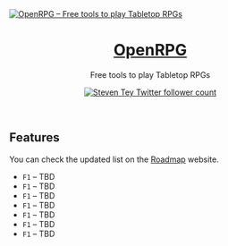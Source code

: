 <a href="https://openrpg.app">
  <img alt="OpenRPG – Free tools to play Tabletop RPGs" src="https://openrpg.app/logo.png">
  <h1 align="center">OpenRPG</h1>
</a>

<p align="center">
  Free tools to play Tabletop RPGs
</p>

<p align="center">
  <a href="https://twitter.com/eduardou24">
    <img src="https://img.shields.io/twitter/follow/eduardou24?style=flat&label=EduardoU24&logo=twitter&color=0bf&logoColor=fff" alt="Steven Tey Twitter follower count" />
  </a>
</p>

<br/>

## Features

You can check the updated list on the [Roadmap](https://openrpg.app/roadmap) website.

- `F1` – TBD
- `F1` – TBD
- `F1` – TBD
- `F1` – TBD
- `F1` – TBD
- `F1` – TBD
- `F1` – TBD


